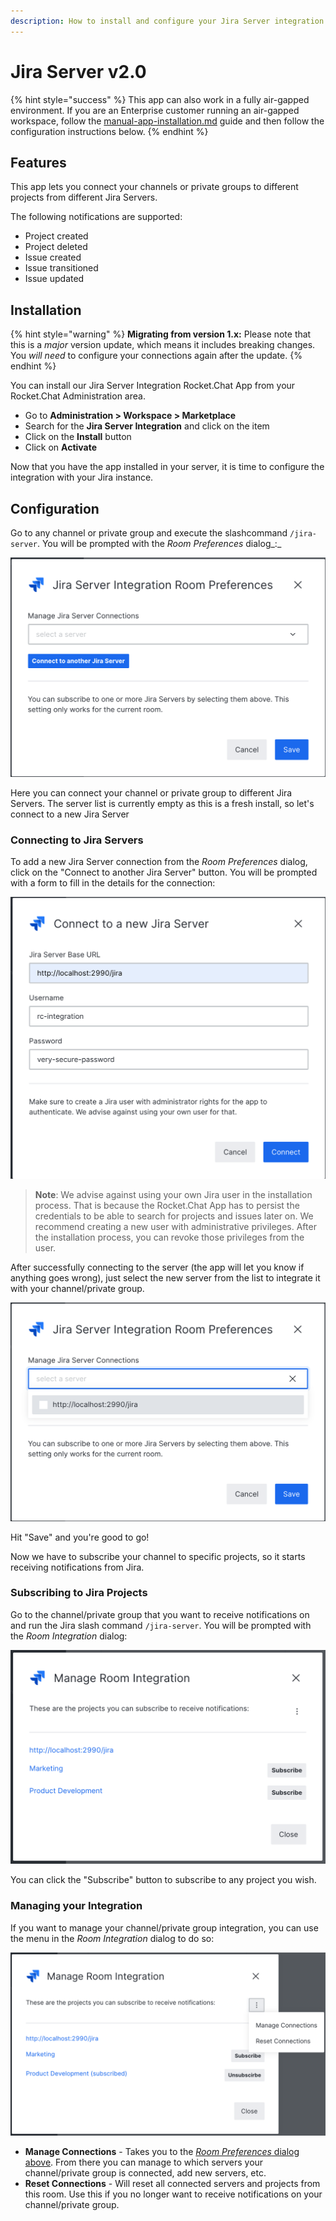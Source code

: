 ```yaml
---
description: How to install and configure your Jira Server integration with Rocket.Chat
---
```


# Jira Server v2.0

{% hint style="success" %}
This app can also work in a fully air-gapped environment. If you are an Enterprise customer running an air-gapped workspace, follow the [manual-app-installation.md](../../../../setup-and-administer-rocket.chat/rocket.chat-air-gapped-deployment/manual-app-installation.md "mention") guide and then follow the configuration instructions below.
{% endhint %}

## Features

This app lets you connect your channels or private groups to different projects from different Jira Servers.

The following notifications are supported:

* Project created
* Project deleted
* Issue created
* Issue transitioned
* Issue updated

## Installation

{% hint style="warning" %}
**Migrating from version 1.x:** Please note that this is a _major_ version update, which means it includes breaking changes. You _will need_ to configure your connections again after the update.
{% endhint %}

You can install our Jira Server Integration Rocket.Chat App from your Rocket.Chat Administration area.

* Go to **Administration > Workspace > Marketplace**
* Search for the **Jira Server Integration** and click on the item
* Click on the **Install** button
* Click on **Activate**

Now that you have the app installed in your server, it is time to configure the integration with your Jira instance.

## Configuration

Go to any channel or private group and execute the slashcommand `/jira-server`. You will be prompted with the _Room Preferences_ dialog\_:\_

![Room Preferences dialog](<../../../../.gitbook/assets/image (5) (1).png>)

Here you can connect your channel or private group to different Jira Servers. The server list is currently empty as this is a fresh install, so let's connect to a new Jira Server

### Connecting to Jira Servers

To add a new Jira Server connection from the _Room Preferences_ dialog, click on the "Connect to another Jira Server" button. You will be prompted with a form to fill in the details for the connection:

![New Jira Server form](<../../../../.gitbook/assets/image (7) (1).png>)

> **Note**: We advise against using your own Jira user in the installation process. That is because the Rocket.Chat App has to persist the credentials to be able to search for projects and issues later on. We recommend creating a new user with administrative privileges. After the installation process, you can revoke those privileges from the user.

After successfully connecting to the server (the app will let you know if anything goes wrong), just select the new server from the list to integrate it with your channel/private group.

![Select the new server to integrate with it](<../../../../.gitbook/assets/image (8).png>)

Hit "Save" and you're good to go!

Now we have to subscribe your channel to specific projects, so it starts receiving notifications from Jira.

### Subscribing to Jira Projects

Go to the channel/private group that you want to receive notifications on and run the Jira slash command `/jira-server`. You will be prompted with the _Room Integration_ dialog:

![Room Integration dialog](<../../../../.gitbook/assets/image (12) (2).png>)

You can click the "Subscribe" button to subscribe to any project you wish.

### Managing your Integration

If you want to manage your channel/private group integration, you can use the menu in the _Room Integration_ dialog to do so:

![Room Integration dialog menu](<../../../../.gitbook/assets/image (14) (1).png>)

* **Manage Connections** - Takes you to the [_Room Preferences_ dialog above](jira-server-v2.0.md#configuration). From there you can manage to which servers your channel/private group is connected, add new servers, etc.
* **Reset Connections** - Will reset all connected servers and projects from this room. Use this if you no longer want to receive notifications on your channel/private group.
